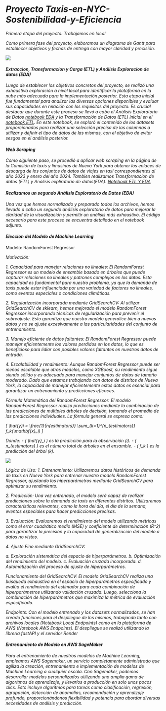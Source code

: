 # *Proyecto Taxis-en-NYC-Sostenibilidad-y-Eficiencia*

*Primera etapa del proyecto: Trabajamos en local*

*Como primera fase del proyecto, elaboramos un diagrama de Gantt para establecer objetivos y fechas de entrega con mayor claridad y precisión.*

![](https://github.com/titolup/Taxis-en-NYC-Sostenibilidad-y-Eficiencia/blob/main/1-Nube/Imagenes%20AWS/WhatsApp%20Image%202024-04-11%20at%2011.16.37.jpeg)


#### *Extraccion, Transformacion y Carga (ETL) y Análisis Exploracion de datos (EDA)*

*Luego de establecer los objetivos concretos del proyecto, se realizó una exhaustiva exploración a nivel local para identificar la plataforma en la nube más adecuada para la implementación posterior. Esta etapa inicial fue fundamental para analizar las diversas opciones disponibles y evaluar sus capacidades en relación con los requisitos del proyecto. Es crucial destacar que durante este proceso se llevó a cabo el Análisis Exploratorio de Datos [notebook EDA](https://github.com/MAYKJOEL/Taxis-en-NYC-Sostenibilidad-y-Eficiencia/blob/main/0-Local/2-EDA/EDA.ipynb) y la Transformación de Datos (ETL) inicial en el [notebook ETL](https://github.com/MAYKJOEL/Taxis-en-NYC-Sostenibilidad-y-Eficiencia/tree/main/0-Local/1-ETL). En este notebook, se exploró el contenido de los datasets proporcionados para realizar una selección precisa de las columnas a utilizar y definir el tipo de datos de las mismas, con el objetivo de evitar sesgos en el análisis posterior.*


#### *Web Scraping*

*Como siguiente paso, se procedió a aplicar web scraping en la página de la Comisión de taxis y limusinas de Nueva York para obtener los enlaces de descarga de los conjuntos de datos de viajes en taxi correspondientes al año 2023 y enero del año 2024. Tambien realizamos Transformacion de datos (ETL) y Análisis expliratorio de datos(EDA). [Notebook ETL Y EDA](https://github.com/MAYKJOEL/Taxis-en-NYC-Sostenibilidad-y-Eficiencia/tree/main/0-Local/0-DataSets/2-DatosProporcionadosConETL)*

#### *Realizamos un segundo Análisis Exploratorio de Datos (EDA)*

*Una vez que hemos normalizado y preparado todos los archivos, hemos llevado a cabo un segundo análisis exploratorio de datos para mejorar la claridad de la visualización y permitir un análisis más exhaustivo. El código necesario para este proceso se encuentra detallado en el notebook adjunto.*

#### *Eleccion del Modelo de Machine Learning*


Modelo: RandomForest Regressor

*Motivación:*

*1. Capacidad para manejar relaciones no lineales:*
*El RandomForest Regressor es un modelo de ensamble basado en árboles que puede capturar relaciones no lineales y patrones complejos en los datos. Esta capacidad es fundamental para nuestro problema, ya que la demanda de taxis puede estar influenciada por una variedad de factores no lineales, como eventos especiales o condiciones climáticas.*

*2. Regularización incorporada mediante GridSearchCV:*
*Al utilizar GridSearchCV de sklearn, hemos mejorado el modelo RandomForest Regressor incorporando técnicas de regularización para prevenir el sobreajuste. Esto garantiza que nuestro modelo generalice bien a nuevos datos y no se ajuste excesivamente a las particularidades del conjunto de entrenamiento.*

*3. Manejo eficiente de datos faltantes:*
*El RandomForest Regressor puede manejar eficientemente los valores perdidos en los datos, lo que es beneficioso para lidiar con posibles valores faltantes en nuestros datos de entrada.*

*4. Escalabilidad y rendimiento:*
*Aunque RandomForest Regressor puede ser menos escalable que otros modelos, como XGBoost, su rendimiento sigue siendo sólido y es adecuado para manejar conjuntos de datos de tamaño moderado. Dado que estamos trabajando con datos de distritos de Nueva York, la capacidad de manejar eficientemente estos datos es esencial para garantizar un entrenamiento y predicciones eficaces.*

*Fórmula Matemática del RandomForest Regressor:*
*El modelo RandomForest Regressor realiza predicciones mediante la combinación de las predicciones de múltiples árboles de decisión, tomando el promedio de las predicciones individuales. La fórmula general se expresa como:*

*\[ \hat{y}_i = \frac{1}{n_{estimators}} \sum_{k=1}^{n_{estimators}} f_k(\mathbf{x}_i) \]*

*Donde:*
*- \( \hat{y}_i \) es la predicción para la observación \(i\).*
*- \( n_{estimators} \) es el número total de árboles en el ensamble.*
*- \( f_k \) es la predicción del árbol \(k\).*

![](https://github.com/titolup/Taxis-en-NYC-Sostenibilidad-y-Eficiencia/blob/main/1-Nube/Imagenes%20AWS/Captura%20de%20pantalla%20(108).png)

*Lógica de Uso:*
*1. Entrenamiento:*
*Utilizaremos datos históricos de demanda de taxis en Nueva York para entrenar nuestro modelo RandomForest Regressor, ajustando los hiperparámetros mediante GridSearchCV para optimizar su rendimiento.*

*2. Predicción:*
*Una vez entrenado, el modelo será capaz de realizar predicciones sobre la demanda de taxis en diferentes distritos. Utilizaremos características relevantes, como la hora del día, el día de la semana, eventos especiales para hacer predicciones precisas.*

*3. Evaluación:*
*Evaluaremos el rendimiento del modelo utilizando métricas como el error cuadrático medio (MSE) y coeficiente de determinación (R^2) para garantizar la precisión y la capacidad de generalización del modelo a datos no vistos.*

*4. Ajuste Fino mediante GridSearchCV:*

*a. Exploración sistemática del espacio de hiperparámetros.*
*b. Optimización del rendimiento del modelo.*
*c. Evaluación cruzada incorporada.*
*d. Automatización del proceso de ajuste de hiperparámetros.*

*Funcionamiento del GridSearchCV:*
*El modelo GridSearchCV realiza una búsqueda exhaustiva en el espacio de hiperparámetros especificado y evalúa el rendimiento del estimador para cada combinación de hiperparámetros utilizando validación cruzada. Luego, selecciona la combinación de hiperparámetros que maximiza la métrica de evaluación especificada.*

*Endpoints:*
*Con el modelo entrenado y los datasets normalizados, se han creado funciones para el despliegue de los mismos, trabajando tanto con archivos locales (Notebook Local Endpoints) como en la plataforma de AWS (Notebook AWS Endpoints). El despliegue se realizó utilizando la libreria fastAPI y el servidor Render* 


#### *Entrenamiento de Modelo en AWS SageMaker*

*Para el entrenamiento de nuestros modelos de Machine Learning, empleamos AWS Sagemaker, un servicio completamente administrado que agiliza la creación, entrenamiento e implementación de modelos de Machine Learning a cualquier escala. Con Sagemaker, podemos desarrollar modelos personalizados utilizando una amplia gama de algoritmos de aprendizaje, y llevarlos a producción en solo unos pocos clics. Esto incluye algoritmos para tareas como clasificación, regresión, agrupación, detección de anomalías, recomendación y aprendizaje profundo, proporcionándonos flexibilidad y potencia para abordar diversas necesidades de análisis y predicción.*


![]()







